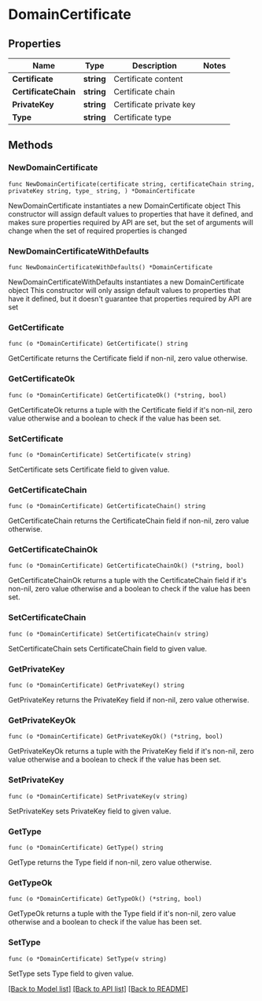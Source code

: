 # DomainCertificate

## Properties

Name | Type | Description | Notes
------------ | ------------- | ------------- | -------------
**Certificate** | **string** | Certificate content | 
**CertificateChain** | **string** | Certificate chain | 
**PrivateKey** | **string** | Certificate private key | 
**Type** | **string** | Certificate type | 

## Methods

### NewDomainCertificate

`func NewDomainCertificate(certificate string, certificateChain string, privateKey string, type_ string, ) *DomainCertificate`

NewDomainCertificate instantiates a new DomainCertificate object
This constructor will assign default values to properties that have it defined,
and makes sure properties required by API are set, but the set of arguments
will change when the set of required properties is changed

### NewDomainCertificateWithDefaults

`func NewDomainCertificateWithDefaults() *DomainCertificate`

NewDomainCertificateWithDefaults instantiates a new DomainCertificate object
This constructor will only assign default values to properties that have it defined,
but it doesn't guarantee that properties required by API are set

### GetCertificate

`func (o *DomainCertificate) GetCertificate() string`

GetCertificate returns the Certificate field if non-nil, zero value otherwise.

### GetCertificateOk

`func (o *DomainCertificate) GetCertificateOk() (*string, bool)`

GetCertificateOk returns a tuple with the Certificate field if it's non-nil, zero value otherwise
and a boolean to check if the value has been set.

### SetCertificate

`func (o *DomainCertificate) SetCertificate(v string)`

SetCertificate sets Certificate field to given value.


### GetCertificateChain

`func (o *DomainCertificate) GetCertificateChain() string`

GetCertificateChain returns the CertificateChain field if non-nil, zero value otherwise.

### GetCertificateChainOk

`func (o *DomainCertificate) GetCertificateChainOk() (*string, bool)`

GetCertificateChainOk returns a tuple with the CertificateChain field if it's non-nil, zero value otherwise
and a boolean to check if the value has been set.

### SetCertificateChain

`func (o *DomainCertificate) SetCertificateChain(v string)`

SetCertificateChain sets CertificateChain field to given value.


### GetPrivateKey

`func (o *DomainCertificate) GetPrivateKey() string`

GetPrivateKey returns the PrivateKey field if non-nil, zero value otherwise.

### GetPrivateKeyOk

`func (o *DomainCertificate) GetPrivateKeyOk() (*string, bool)`

GetPrivateKeyOk returns a tuple with the PrivateKey field if it's non-nil, zero value otherwise
and a boolean to check if the value has been set.

### SetPrivateKey

`func (o *DomainCertificate) SetPrivateKey(v string)`

SetPrivateKey sets PrivateKey field to given value.


### GetType

`func (o *DomainCertificate) GetType() string`

GetType returns the Type field if non-nil, zero value otherwise.

### GetTypeOk

`func (o *DomainCertificate) GetTypeOk() (*string, bool)`

GetTypeOk returns a tuple with the Type field if it's non-nil, zero value otherwise
and a boolean to check if the value has been set.

### SetType

`func (o *DomainCertificate) SetType(v string)`

SetType sets Type field to given value.



[[Back to Model list]](../README.md#documentation-for-models) [[Back to API list]](../README.md#documentation-for-api-endpoints) [[Back to README]](../README.md)


